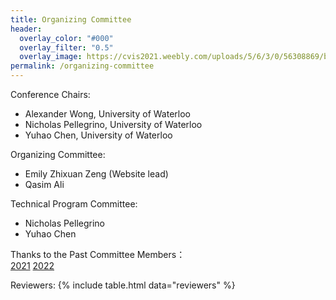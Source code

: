 ```yaml
---
title: Organizing Committee
header:
  overlay_color: "#000"
  overlay_filter: "0.5"
  overlay_image: https://cvis2021.weebly.com/uploads/5/6/3/0/56308869/background-images/236520036.jpg
permalink: /organizing-committee
---
```


Conference Chairs:

- Alexander Wong, University of Waterloo
- Nicholas Pellegrino, University of Waterloo
- Yuhao Chen, University of Waterloo
                              
Organizing Committee:
- Emily Zhixuan Zeng (Website lead)
- Qasim Ali

Technical Program Committee:
- Nicholas		Pellegrino
- Yuhao		Chen		
                  
Thanks to the Past Committee Members：                         
[2021](https://cvis2021.weebly.com/organizing-committee.html)
[2022](https://uwcvis.github.io/cvis2022/organizing-committee)

Reviewers:
{% include table.html data="reviewers" %}